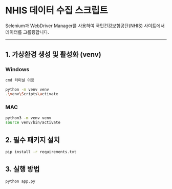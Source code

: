 # NHIS 데이터 수집 스크립트

Selenium과 WebDriver Manager를 사용하여 국민건강보험공단(NHIS) 사이트에서 데이터를 크롤링합니다.

---

## 1. 가상환경 생성 및 활성화 (venv)

### Windows

```bash
cmd 터미널 이용

python -m venv venv
.\venv\Scripts\activate
```

### MAC

```bash
python3 -m venv venv
source venv/bin/activate
```

## 2. 필수 패키지 설치

```bash
pip install -r requirements.txt
```

## 3. 실행 방법

```bash
python app.py
```
